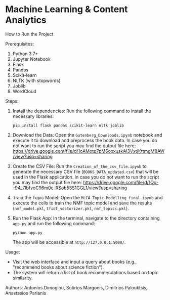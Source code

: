 # Machine Learning & Content Analytics

How to Run the Project

Prerequisites:
1. Python 3.7+ 
2. Jupyter Notebook
3. Flask
4. Pandas
5. Scikit-learn
6. NLTK (with stopwords)
7. Joblib
8. WordCloud

Steps:
1. Install the dependencies:
   Run the following command to install the necessary libraries:
   ```
   pip install flask pandas scikit-learn nltk joblib
   ```

2. Download the Data:
   Open the `Gutenberg_Downloads.ipynb` notebook and execute it to download and preprocess the book data. In case you do not want to run the script you may find the output file here:
   https://drive.google.com/file/d/1oAMotp7pM5ooxuskAI3VxtjKttmgM8AW/view?usp=sharing

4. Create the CSV File:
   Run the `Creation_of_the_csv_file.ipynb` to generate the necessary CSV file (`BOOKS_DATA_updated.csv`) that will be used in the Flask application. In case you do not want to run the script you may find the output file here:
   https://drive.google.com/file/d/1Qo--94_7lbfvoC96m0e-RSob53S1GGL1/view?usp=sharing

6. Train the Topic Model:
   Open the `MLCA_Topic_Modelling_final.ipynb` and execute the cells to train the NMF topic model and save the results (`nmf_model.pkl`, `tfidf_vectorizer.pkl`, `nmf_topics.pkl`).

7. Run the Flask App:
   In the terminal, navigate to the directory containing `app.py` and run the following command:
   ```
   python app.py
   ```
   The app will be accessible at `http://127.0.0.1:5000/`.

Usage:
- Visit the web interface and input a query about books (e.g., "recommend books about science fiction").
- The system will return a list of book recommendations based on topic similarity.


Authors: Antonios Dimoglou, Sotirios Margonis, Dimitrios Palouktsis, Anastasios Parlanis
